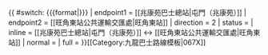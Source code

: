 {{ #switch: {{{format|}}}
  | endpoint1 = [[兆康苑巴士總站|屯門（兆康苑）]]
  | endpoint2 = [[旺角東站公共運輸交匯處|旺角東站]]
  | direction = 2
  | status =
  | inline = [[兆康苑巴士總站|屯門（兆康苑）]] ↔ [[旺角東站公共運輸交匯處|旺角東站]]
  | normal =
  | full =
}}<noinclude>[[Category:九龍巴士路線模板|067X]]</noinclude>